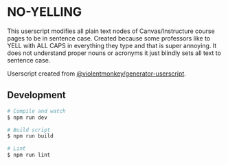 # NO-YELLING

This userscript modifies all plain text nodes of Canvas/Instructure course pages to be in sentence case. Created because some professors like to YELL with ALL CAPS in everything they type and that is super annoying. It does not understand proper nouns or acronyms it just blindly sets all text to sentence case.

Userscript created from [@violentmonkey/generator-userscript](https://github.com/violentmonkey/generator-userscript).

## Development

``` sh
# Compile and watch
$ npm run dev

# Build script
$ npm run build

# Lint
$ npm run lint
```
